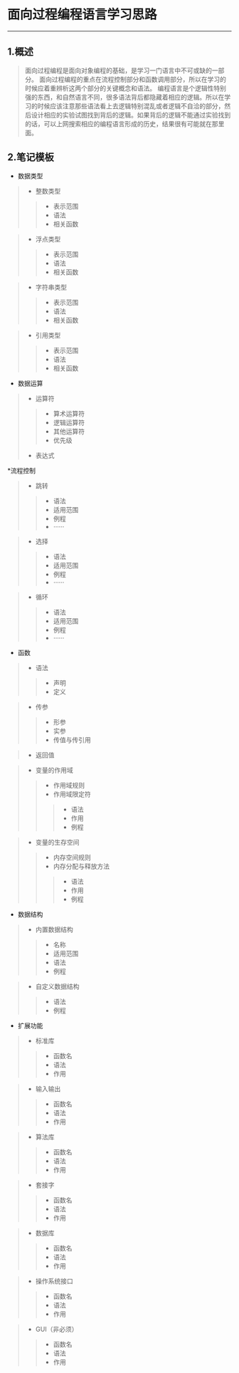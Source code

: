 # 面向过程编程语言学习思路

---

## 1.概述

> 面向过程编程是面向对象编程的基础，是学习一门语言中不可或缺的一部分。
> 面向过程编程的重点在流程控制部分和函数调用部分，所以在学习的时候应着重辨析这两个部分的关键概念和语法。
> 编程语言是个逻辑性特别强的东西，和自然语言不同，很多语法背后都隐藏着相应的逻辑。所以在学习的时候应该注意那些语法看上去逻辑特别混乱或者逻辑不自洽的部分，然后设计相应的实验试图找到背后的逻辑。如果背后的逻辑不能通过实验找到的话，可以上网搜索相应的编程语言形成的历史，结果很有可能就在那里面。

## 2.笔记模板

* 数据类型

>* 整数类型
>>* 表示范围
>>* 语法
>>* 相关函数

>* 浮点类型
>>* 表示范围
>>* 语法
>>* 相关函数

>* 字符串类型
>>* 表示范围
>>* 语法
>>* 相关函数

>* 引用类型
>>* 表示范围
>>* 语法
>>* 相关函数

* 数据运算

>* 运算符
>>* 算术运算符
>>* 逻辑运算符
>>* 其他运算符
>>* 优先级
>
>* 表达式

*流程控制
>* 跳转
>>* 语法
>>* 适用范围
>>* 例程
>>* ······

>* 选择
>>* 语法
>>* 适用范围
>>* 例程
>>* ······

>* 循环
>>* 语法
>>* 适用范围
>>* 例程
>>* ······

* 函数

>* 语法
>>* 声明
>>* 定义

>* 传参
>>* 形参
>>* 实参
>>* 传值与传引用

>* 返回值

>* 变量的作用域
>>* 作用域规则
>>* 作用域限定符
>>>* 语法
>>>* 作用
>>>* 例程

>* 变量的生存空间
>>* 内存空间规则
>>* 内存分配与释放方法
>>>* 语法
>>>* 作用
>>>* 例程

* 数据结构

>* 内置数据结构
>>* 名称
>>* 适用范围
>>* 语法
>>* 例程

>* 自定义数据结构
>>* 语法
>>* 例程

* 扩展功能

>* 标准库
>>* 函数名
>>* 语法
>>* 作用

>* 输入输出
>>* 函数名
>>* 语法
>>* 作用

>* 算法库
>>* 函数名
>>* 语法
>>* 作用

>* 套接字
>>* 函数名
>>* 语法
>>* 作用

>* 数据库
>>* 函数名
>>* 语法
>>* 作用

>* 操作系统接口
>>* 函数名
>>* 语法
>>* 作用

>* GUI（非必须）
>>* 函数名
>>* 语法
>>* 作用